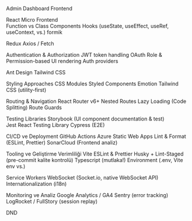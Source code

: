 Admin Dashboard Frontend

React
  Micro Frontend  
  Function vs Class Components
  Hooks (useState, useEffect, useRef, useContext, vs.)
  formik

Redux
Axios / Fetch

Authentication & Authorization
  JWT token handling
  OAuth
  Role & Permission-based UI rendering
  Auth providers
  
Ant Design
Tailwind CSS

Styling Approaches
  CSS Modules
  Styled Components
  Emotion
  Tailwind CSS (utility-first)

Routing & Navigation
  React Router v6+
  Nested Routes
  Lazy Loading (Code Splitting)
  Route Guards

Testing Libraries
  Storybook (UI component documentation & test)  
  Jest
  React Testing Library
  Cypress (E2E)

CI/CD ve Deployment
  GitHub Actions
  Azure Static Web Apps
  Lint & Format (ESLint, Prettier)
  SonarCloud (Frontend analiz)

Tooling ve Geliştirme Verimliliği
  Vite
  ESLint & Prettier
  Husky + Lint-Staged (pre-commit kalite kontrolü)
  Typescript (mutlaka!)
  Environment (.env, Vite env vs.)

Service Workers
  WebSocket (Socket.io, native WebSocket API)
  Internationalization (i18n)

Monitoring ve Analiz
  Google Analytics / GA4
  Sentry (error tracking)
  LogRocket / FullStory (session replay)

DND
